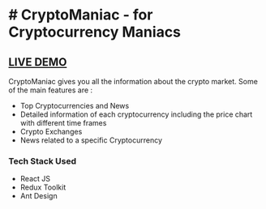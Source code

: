 # # CryptoManiac - for Cryptocurrency Maniacs  

## <a href='https://eager-lalande-1060a0.netlify.app/' target='_blank'>LIVE DEMO</a>

CryptoManiac gives you all the information about the crypto market. Some of the main features are : 
- Top Cryptocurrencies and News
- Detailed information of each cryptocurrency including the price chart with different time frames
- Crypto Exchanges
- News related to a specific Cryptocurrency

### Tech Stack Used
- React JS
- Redux Toolkit
- Ant Design